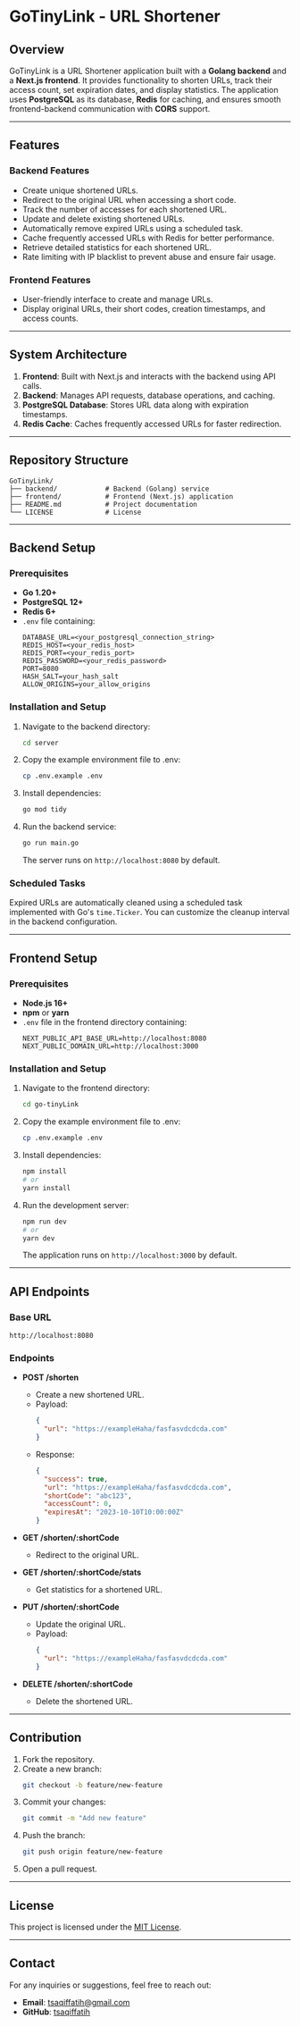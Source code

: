 # GoTinyLink - URL Shortener

## Overview

GoTinyLink is a URL Shortener application built with a **Golang backend** and a **Next.js frontend**. It provides functionality to shorten URLs, track their access count, set expiration dates, and display statistics. The application uses **PostgreSQL** as its database, **Redis** for caching, and ensures smooth frontend-backend communication with **CORS** support.

---

## Features

### Backend Features

- Create unique shortened URLs.
- Redirect to the original URL when accessing a short code.
- Track the number of accesses for each shortened URL.
- Update and delete existing shortened URLs.
- Automatically remove expired URLs using a scheduled task.
- Cache frequently accessed URLs with Redis for better performance.
- Retrieve detailed statistics for each shortened URL.
- Rate limiting with IP blacklist to prevent abuse and ensure fair usage.

### Frontend Features

- User-friendly interface to create and manage URLs.
- Display original URLs, their short codes, creation timestamps, and access counts.

---

## System Architecture

1. **Frontend**: Built with Next.js and interacts with the backend using API calls.
2. **Backend**: Manages API requests, database operations, and caching.
3. **PostgreSQL Database**: Stores URL data along with expiration timestamps.
4. **Redis Cache**: Caches frequently accessed URLs for faster redirection.

---

## Repository Structure

```
GoTinyLink/
├── backend/            # Backend (Golang) service
├── frontend/           # Frontend (Next.js) application
├── README.md           # Project documentation
└── LICENSE             # License
```

---

## Backend Setup

### Prerequisites

- **Go 1.20+**
- **PostgreSQL 12+**
- **Redis 6+**
- `.env` file containing:
  ```env
  DATABASE_URL=<your_postgresql_connection_string>
  REDIS_HOST=<your_redis_host>
  REDIS_PORT=<your_redis_port>
  REDIS_PASSWORD=<your_redis_password>
  PORT=8080
  HASH_SALT=your_hash_salt
  ALLOW_ORIGINS=your_allow_origins
  ```

### Installation and Setup

1. Navigate to the backend directory:
   ```bash
   cd server
   ```
2. Copy the example environment file to .env:
   ```bash
   cp .env.example .env
   ```
3. Install dependencies:
   ```bash
   go mod tidy
   ```
4. Run the backend service:
   ```bash
   go run main.go
   ```
   The server runs on `http://localhost:8080` by default.

### Scheduled Tasks

Expired URLs are automatically cleaned using a scheduled task implemented with Go's `time.Ticker`. You can customize the cleanup interval in the backend configuration.

---

## Frontend Setup

### Prerequisites

- **Node.js 16+**
- **npm** or **yarn**
- `.env` file in the frontend directory containing:
  ```env
  NEXT_PUBLIC_API_BASE_URL=http://localhost:8080
  NEXT_PUBLIC_DOMAIN_URL=http://localhost:3000
  ```

### Installation and Setup

1. Navigate to the frontend directory:
   ```bash
   cd go-tinyLink
   ```
2. Copy the example environment file to .env:
   ```bash
   cp .env.example .env
   ```
3. Install dependencies:
   ```bash
   npm install
   # or
   yarn install
   ```
4. Run the development server:
   ```bash
   npm run dev
   # or
   yarn dev
   ```
   The application runs on `http://localhost:3000` by default.

---

## API Endpoints

### Base URL

`http://localhost:8080`

### Endpoints

- **POST /shorten**

  - Create a new shortened URL.
  - Payload:
    ```json
    {
      "url": "https://exampleHaha/fasfasvdcdcda.com"
    }
    ```
  - Response:
    ```json
    {
      "success": true,
      "url": "https://exampleHaha/fasfasvdcdcda.com",
      "shortCode": "abc123",
      "accessCount": 0,
      "expiresAt": "2023-10-10T10:00:00Z"
    }
    ```

- **GET /shorten/:shortCode**

  - Redirect to the original URL.

- **GET /shorten/:shortCode/stats**

  - Get statistics for a shortened URL.

- **PUT /shorten/:shortCode**

  - Update the original URL.
  - Payload:
    ```json
    {
      "url": "https://exampleHaha/fasfasvdcdcda.com"
    }
    ```

- **DELETE /shorten/:shortCode**
  - Delete the shortened URL.

---

## Contribution

1. Fork the repository.
2. Create a new branch:
   ```bash
   git checkout -b feature/new-feature
   ```
3. Commit your changes:
   ```bash
   git commit -m "Add new feature"
   ```
4. Push the branch:
   ```bash
   git push origin feature/new-feature
   ```
5. Open a pull request.

---

## License

This project is licensed under the [MIT License](LICENSE).

---

## Contact

For any inquiries or suggestions, feel free to reach out:

- **Email**: [tsaqiffatih@gmail.com](mailto:tsaqiffatih@gmail.com)
- **GitHub**: [tsaqiffatih](https://github.com/tsaqiffatih)
